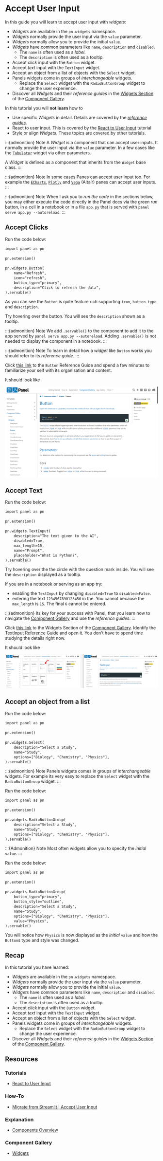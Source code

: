# Accept User Input

In this guide you will learn to accept user input with *widgets*:

- *Widgets* are available in the `pn.widgets` namespace.
- *Widgets* normally provide the user input via the `value` parameter.
- *Widgets* normally allow you to provide the initial `value`.
- *Widgets* have common parameters like `name`, `description` and `disabled`.
  - The `name` is often used as a *label*.
  - The `description` is often used as a tooltip.
- Accept *click* input with the `Button` widget.
- Accept *text* input with the `TextInput` widget.
- Accept an object from a list of objects with the `Select` widget.
- Panels widgets come in groups of *interchangeable* widgets.
  - Replace the `Select` widget with the `RadioButtonGroup` widget to change the user experience.
- Discover all *Widgets* and their *reference guides* in the [Widgets Section](../../reference/index.md#widgets) of the [Component Gallery](../../reference/index.md).

In this tutorial you will **not learn** how to

- Use specific *Widgets* in detail. Details are covered by the *[reference guides](../../reference/index.md#widgets)*.
- React to user input. This is covered by the [React to User Input](bind.md) tutorial
- Style or align *Widgets*. These topics are covered by other tutorials.

:::{admonition} Note
A *Widget* is a component that can accept user inputs. It normally provide the user input via the `value` parameter. In a few cases like the [`Tabulator`](../../reference/widgets/Tabulator.ipynb) widget via other parameters.

A *Widget* is defined as a component that inherits from the `Widget` base class.
:::

:::{admonition} Note
In some cases Panes can accept user input too. For example the [`ECharts`](../../reference/panes/ECharts.ipynb), [`Plotly`](../../reference/panes/Plotly.ipynb) and [`Vega`](../../reference/panes/Vega.ipynb) (Altair) panes can accept user inputs.
:::

:::{admonition} Note
When I ask you to *run the code* in the sections below, you may either execute the code directly in the Panel docs via the green *run* button, in a cell in a notebook or in a file `app.py` that is served with `panel serve app.py --autoreload`.
:::

## Accept Clicks

Run the code below:

```{pyodide}
import panel as pn

pn.extension()

pn.widgets.Button(
    name="Refresh",
    icon="refresh",
    button_type="primary",
    description="Click to refresh the data",
).servable()
```

As you can see the `Button` is quite feature rich supporting `icon`, `button_type` and `description`.

Try hovering over the button. You will see the `description` shown as a tooltip.

:::{admonition} Note
We add `.servable()` to the component to add it to the app served by `panel serve app.py --autoreload`. Adding `.servable()` is not needed to display the component in a notebook.
:::

:::{admonition} Note
To learn in detail how a *widget* like `Button` works you should refer to its *reference guide*.
:::

Click [this link](../../reference/widgets/Button.ipynb) to the `Button` Reference Guide and spend a few minutes to familiarize your self with its organisation and content.

It should look like

[![Button reference guide](../../_static/images/widgets_button_reference.png)](../../reference/widgets/Button.ipynb)

## Accept Text

Run the code below:

```{pyodide}
import panel as pn

pn.extension()

pn.widgets.TextInput(
    description="The text given to the AI",
    disabled=True,
    max_length=15,
    name="Prompt",
    placeholder="What is Python?",
).servable()
```

Try hovering over the the circle with the question mark inside. You will see the `description` displayed as a tooltip.

If you are in a notebook or serving as an app try:

- enabling the `TextInput` by changing `disabled=True` to `disabled=False`.
- entering the text `1234567890123456` in the. You cannot because the `max_length` is `15`. The final `6` cannot be entered.

:::{admonition}
Its key for your success with Panel, that you learn how to navigate the [Component Gallery](../../reference/index.md) and use the *reference guides*.
:::

Click [this link](../../reference/index.md#widgets) to the Widgets Section of the [Component Gallery](../../reference/index.md). Identify the [TextInput Reference Guide](../../reference/widgets/TextInput.ipynb) and open it. You don't have to spend time studying the details right now.

It should look like

[![Widgets Gallery and TextInput Reference Guide](../../_static/images/widgets_textinput_reference.png)](../../reference/index.md#widgets)

## Accept an object from a list

Run the code below:

```{pyodide}
import panel as pn

pn.extension()

pn.widgets.Select(
    description="Select a Study",
    name="Study",
    options=["Biology", "Chemistry", "Physics"],
).servable()
```

:::{admonition} Note
Panels widgets comes in groups of *interchangeable* widgets. For example its very easy to replace the `Select` widget with the `RadioButtonGroup` widget.
:::

Run the code below:

```{pyodide}
import panel as pn

pn.extension()

pn.widgets.RadioButtonGroup(
    description="Select a Study",
    name="Study",
    options=["Biology", "Chemistry", "Physics"],
).servable()
```

:::{Admonition} Note
Most often widgets allow you to specify the *initial* `value`.
:::

Run the code below:

```{pyodide}
import panel as pn

pn.extension()

pn.widgets.RadioButtonGroup(
    button_type="primary",
    button_style="outline",
    description="Select a Study",
    name="Study",
    options=["Biology", "Chemistry", "Physics"],
    value="Physics",
).servable()
```

You will notice how `Physics` is now displayed as the *initial* `value` and how the `Button`s type and style was changed.

## Recap

In this tutorial you have learned:

- *Widgets* are available in the `pn.widgets` namespace.
- *Widgets* normally provide the user input via the `value` parameter.
- *Widgets* normally allow you to provide the initial `value`.
- *Widgets* have common parameters like `name`, `description` and `disabled`.
  - The `name` is often used as a *label*.
  - The `description` is often used as a tooltip.
- Accept *click* input with the `Button` widget.
- Accept *text* input with the `TextInput` widget.
- Accept an object from a list of objects with the `Select` widget.
- Panels widgets come in groups of *interchangeable* widgets.
  - Replace the `Select` widget with the `RadioButtonGroup` widget to change the user experience.
- Discover all *Widgets* and their *reference guides* in the [Widgets Section](../../reference/index.md#widgets) of the [Component Gallery](../../reference/index.md).

## Resources

### Tutorials

- [React to User Input](bind.md)

### How-To

- [Migrate from Streamlit | Accept User Input](../../how_to/streamlit_migration/widgets.md)

### Explanation

- [Components Overview](../../explanation/components/components_overview.md)

### Component Gallery

- [Widgets](../../reference/index.md#widgets)

